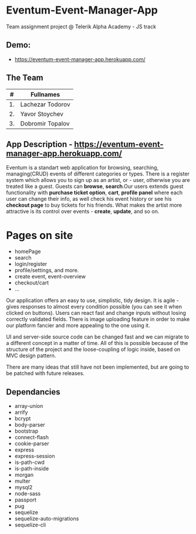 # Eventum-Event-Manager-App

Team assignment project @ Telerik Alpha Academy - JS track


## Demo:
   * https://eventum-event-manager-app.herokuapp.com/


## The Team

| #     |      Fullnames      |
| ----- | ------------------  |
| 1.	  |  Lachezar Todorov 	|
| 2.    |  Yavor Stoychev     |
| 3.	  |  Dobromir Topalov   |

## App Description - https://eventum-event-manager-app.herokuapp.com/

Eventum is a standart web application for browsing, searching, managing(CRUD) events of different categories or types. There is a register system which allows you to sign up as an artist, or - user, otherwise you are treated like a guest. Guests can **browse**, **search**.Our users extends guest functionality with **purchase ticket option**, **cart**, **profile panel** where each user can change their info, as well check his event history or see his **checkout page** to buy tickets for his friends. What makes the artist more attractive is its control over events - **create**, **update**, and so on.

# Pages on site
  * homePage
  * search
  * login/register
  * profile/settings, and more.
  * create event, event-overview
  * checkout/cart
  * ...

Our application offers an easy to use, simplistic, tidy design. It is agile - gives responses to almost every condition possible (you can see it when clicked on buttons). Users can react fast and change inputs without losing correctly validated fields. There is image uploading feature in order to make our platform fancier and more appealing to the one using it.

UI and server-side source code can be changed fast and we can migrate to a different concept in a matter of time. All of this is possible because of the structure of the project and the loose-coupling of logic inside, based on MVC design pattern.

There are many ideas that still have not been implemented, but are going to be patched with future releases. 

## Dependancies

  * array-union
  * arrify
  * bcrypt
  * body-parser
  * bootstrap
  * connect-flash
  * cookie-parser
  * express
  * express-session
  * is-path-cwd
  * is-path-inside
  * morgan
  * multer
  * mysql2
  * node-sass
  * passport
  * pug
  * sequelize
  * sequelize-auto-migrations
  * sequelize-cli
